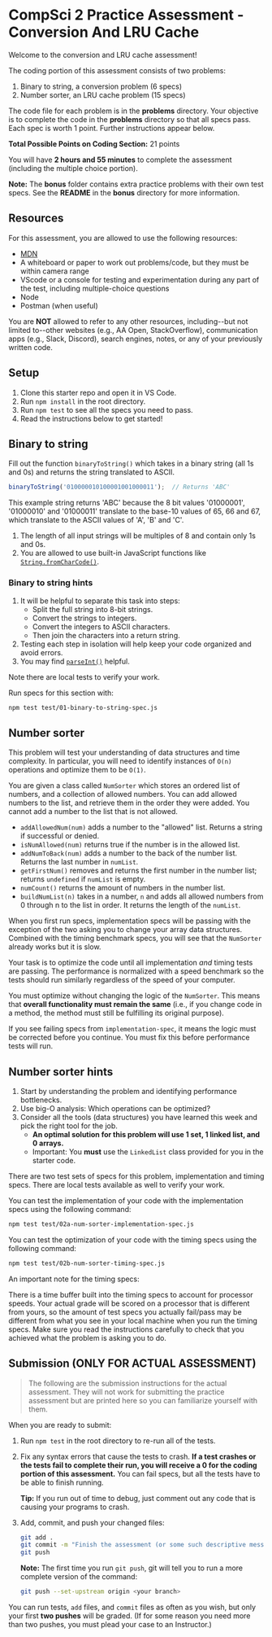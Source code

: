 # CompSci 2 Practice Assessment - Conversion And LRU Cache

Welcome to the conversion and LRU cache assessment!

The coding portion of this assessment consists of two problems:

1. Binary to string, a conversion problem (6 specs)
2. Number sorter, an LRU cache problem (15 specs)

The code file for each problem is in the __problems__ directory. Your objective
is to complete the code in the __problems__ directory so that all specs pass.
Each spec is worth 1 point. Further instructions appear below.

__Total Possible Points on Coding Section:__ 21 points

You will have **2 hours and 55 minutes** to complete the assessment (including
the multiple choice portion).

**Note:** The __bonus__ folder contains extra practice problems with their own
test specs. See the __README__ in the __bonus__ directory for more information.

## Resources

For this assessment, you are allowed to use the following resources:

* [MDN]
* A whiteboard or paper to work out problems/code, but they must be within
  camera range
* VScode or a console for testing and experimentation during any part of the
  test, including multiple-choice questions
* Node
* Postman (when useful)

You are **NOT** allowed to refer to any other resources, including--but not
limited to--other websites (e.g., AA Open, StackOverflow), communication apps
(e.g., Slack, Discord), search engines, notes, or any of your previously
written code.

## Setup

1. Clone this starter repo and open it in VS Code.
2. Run `npm install` in the root directory.
3. Run `npm test` to see all the specs you need to pass.
4. Read the instructions below to get started!

## Binary to string

Fill out the function `binaryToString()` which takes in a binary string (all
1s and 0s) and returns the string translated to ASCII.

```js
binaryToString('010000010100001001000011');  // Returns 'ABC'
```

This example string returns 'ABC' because the 8 bit values '01000001',
'01000010' and '01000011' translate to the base-10 values of 65, 66 and 67,
which translate to the ASCII values of 'A', 'B' and 'C'.

1. The length of all input strings will be multiples of 8 and contain only 1s
   and 0s.
2. You are allowed to use built-in JavaScript functions like
   [`String.fromCharCode()`][fromcharcode-mdn].

### Binary to string hints

1. It will be helpful to separate this task into steps:
   - Split the full string into 8-bit strings.
   - Convert the strings to integers.
   - Convert the integers to ASCII characters.
   - Then join the characters into a return string.
2. Testing each step in isolation will help keep your code organized and avoid
   errors.
3. You may find [`parseInt()`][parseint-mdn] helpful.

Note there are local tests to verify your work.

Run specs for this section with:

```bash
npm test test/01-binary-to-string-spec.js
```

## Number sorter

This problem will test your understanding of data structures and time
complexity. In particular, you will need to identify instances of `O(n)`
operations and optimize them to be `O(1)`.

You are given a class called `NumSorter` which stores an ordered list of
numbers, and a collection of allowed numbers. You can add allowed numbers to
the list, and retrieve them in the order they were added. You cannot add a
number to the list that is not allowed.

-   `addAllowedNum(num)` adds a number to the "allowed" list. Returns a string
  if successful or denied.
-   `isNumAllowed(num)` returns true if the number is in the allowed list.
-   `addNumToBack(num)` adds a number to the back of the number list. Returns
  the last number in `numList`.
-   `getFirstNum()` removes and returns the first number in the number list;
  returns `undefined` if `numList` is empty.
-   `numCount()` returns the amount of numbers in the number list.
-   `buildNumList(n)` takes in a number, `n` and adds all allowed numbers from
  0 through n to the list in order. It returns the length of the `numList`.

When you first run specs, implementation specs will be passing with the
exception of the two asking you to change your array data structures. Combined
with the timing benchmark specs, you will see that the `NumSorter` already
works but it is slow.

Your task is to optimize the code until all implementation *and* timing tests
are passing. The performance is normalized with a speed benchmark so the tests
should run similarly regardless of the speed of your computer.

You must optimize without changing the logic of the `NumSorter`. This means
that __overall functionality must remain the same__ (i.e., if you change code
in a method, the method must still be fulfilling its original purpose).

If you see failing specs from `implementation-spec`, it means the logic must be
corrected before you continue. You must fix this before performance tests will
run.

## Number sorter hints

1. Start by understanding the problem and identifying performance bottlenecks.
2. Use big-O analysis: Which operations can be optimized?
3. Consider all the tools (data structures) you have learned this week and pick
   the right tool for the job.
   * __An optimal solution for this problem will use 1 set, 1 linked list, and
     0 arrays.__
   * Important: You __must__ use the `LinkedList` class provided for you
     in the starter code.

There are two test sets of specs for this problem, implementation and timing
specs. There are local tests available as well to verify your work.

You can test the implementation of your code with the implementation specs
using the following command:

```bash
npm test test/02a-num-sorter-implementation-spec.js
```

You can test the optimization of your code with the timing specs using the
following command:

```bash
npm test test/02b-num-sorter-timing-spec.js
```

An important note for the timing specs:

There is a time buffer built into the timing specs to account for processor
speeds. Your actual grade will be scored on a processor that is different from
yours, so the amount of test specs you actually fail/pass may be different from
what you see in your local machine when you run the timing specs. Make sure you
read the instructions carefully to check that you achieved what the problem is
asking you to do.

## Submission (ONLY FOR ACTUAL ASSESSMENT)

> The following are the submission instructions for the actual assessment. They
> will not work for submitting the practice assessment but are printed here so
> you can familiarize yourself with them.

When you are ready to submit:

1. Run `npm test` in the root directory to re-run all of the tests.
  
2. Fix any syntax errors that cause the tests to crash. **If a test crashes or
   the tests fail to complete their run, you will receive a 0 for the coding
   portion of this assessment.** You can fail specs, but all the tests have to
   be able to finish running.

   **Tip:** If you run out of time to debug, just comment out any code that is
   causing your programs to crash.

3. Add, commit, and push your changed files:

   ```sh
   git add .
   git commit -m "Finish the assessment (or some such descriptive message)"
   git push
   ```

   **Note:** The first time you run `git push`, git will tell you to run a more
   complete version of the command:

   ```sh
   git push --set-upstream origin <your branch>
   ```

You can run tests, `add` files, and `commit` files as often as you wish, but
only your first **two pushes** will be graded. (If for some reason you need more
than two pushes, you must plead your case to an Instructor.)

[MDN]: https://developer.mozilla.org/en-US/
[fromcharcode-mdn]: https://developer.mozilla.org/en-US/docs/Web/JavaScript/Reference/Global_Objects/String/fromCharCode
[parseint-mdn]: https://developer.mozilla.org/en-US/docs/Web/JavaScript/Reference/Global_Objects/parseInt
